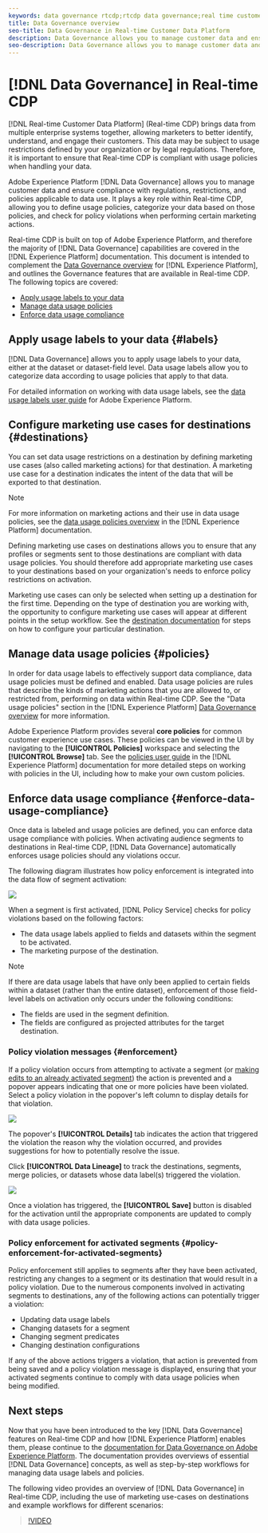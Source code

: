 ```yaml
---
keywords: data governance rtcdp;rtcdp data governance;real time customer data profile data governance
title: Data Governance overview
seo-title: Data Governance in Real-time Customer Data Platform
description: Data Governance allows you to manage customer data and ensure compliance with regulations, restrictions, and policies applicable to data use. 
seo-description: Data Governance allows you to manage customer data and ensure compliance with regulations, restrictions, and policies applicable to data use. 
---
```


# [!DNL Data Governance] in Real-time CDP

[!DNL Real-time Customer Data Platform] (Real-time CDP) brings data from multiple enterprise systems together, allowing marketers to better identify, understand, and engage their customers. This data may be subject to usage restrictions defined by your organization or by legal regulations. Therefore, it is important to ensure that Real-time CDP is compliant with usage policies when handling your data.

Adobe Experience Platform [!DNL Data Governance] allows you to manage customer data and ensure compliance with regulations, restrictions, and policies applicable to data use. It plays a key role within Real-time CDP, allowing you to define usage policies, categorize your data based on those policies, and check for policy violations when performing certain marketing actions.

Real-time CDP is built on top of Adobe Experience Platform, and therefore the majority of [!DNL Data Governance] capabilities are covered in the [!DNL Experience Platform] documentation. This document is intended to complement the [Data Governance overview](../../data-governance/home.md) for [!DNL Experience Platform], and outlines the Governance features that are available in Real-time CDP. The following topics are covered:

* [Apply usage labels to your data](#labels)
* [Manage data usage policies](#policies)
* [Enforce data usage compliance](#enforce-data-usage-compliance)

## Apply usage labels to your data {#labels}

[!DNL Data Governance] allows you to apply usage labels to your data, either at the dataset or dataset-field level. Data usage labels allow you to categorize data according to usage policies that apply to that data. 

For detailed information on working with data usage labels, see the [data usage labels user guide](../../data-governance/labels/overview.md) for Adobe Experience Platform.

## Configure marketing use cases for destinations {#destinations}

You can set data usage restrictions on a destination by defining marketing use cases (also called marketing actions) for that destination. A marketing use case for a destination indicates the intent of the data that will be exported to that destination.

>[!NOTE]
>
>For more information on marketing actions and their use in data usage policies, see the [data usage policies overview](../../data-governance/policies/overview.md) in the [!DNL Experience Platform] documentation.

Defining marketing use cases on destinations allows you to ensure that any profiles or segments sent to those destinations are compliant with data usage policies. You should therefore add appropriate marketing use cases to your destinations based on your organization's needs to enforce policy restrictions on activation.

Marketing use cases can only be selected when setting up a destination for the first time. Depending on the type of destination you are working with, the opportunity to configure marketing use cases will appear at different points in the setup workflow. See the [destination documentation](../destinations/destinations-overview.md) for steps on how to configure your particular destination.


## Manage data usage policies {#policies}

In order for data usage labels to effectively support data compliance, data usage policies must be defined and enabled. Data usage policies are rules that describe the kinds of marketing actions that you are allowed to, or restricted from, performing on data within Real-time CDP. See the "Data usage policies" section in the [!DNL Experience Platform] [Data Governance overview](../../data-governance/home.md) for more information.

Adobe Experience Platform provides several **core policies** for common customer experience use cases. These policies can be viewed in the UI by navigating to the **[!UICONTROL Policies]** workspace and selecting the **[!UICONTROL Browse]** tab. See the [policies user guide](../../data-governance/policies/user-guide.md) in the [!DNL Experience Platform] documentation for more detailed steps on working with policies in the UI, including how to make your own custom policies.

## Enforce data usage compliance {#enforce-data-usage-compliance}

Once data is labeled and usage policies are defined, you can enforce data usage compliance with policies. When activating audience segments to destinations in Real-time CDP, [!DNL Data Governance] automatically enforces usage policies should any violations occur.

The following diagram illustrates how policy enforcement is integrated into the data flow of segment activation:

![](assets/enforcement-flow.png)

When a segment is first activated, [!DNL Policy Service] checks for policy violations based on the following factors:

* The data usage labels applied to fields and datasets within the segment to be activated.
* The marketing purpose of the destination. 

>[!NOTE]
>
>If there are data usage labels that have only been applied to certain fields within a dataset (rather than the entire dataset), enforcement of those field-level labels on activation only occurs under the following conditions:
>* The fields are used in the segment definition.
>* The fields are configured as projected attributes for the target destination.

### Policy violation messages {#enforcement}

If a policy violation occurs from attempting to activate a segment (or [making edits to an already activated segment](#policy-enforcement-for-activated-segments)) the action is prevented and a popover appears indicating that one or more policies have been violated. Select a policy violation in the popover's left column to display details for that violation.

![](assets/violation-popover.png)

The popover's **[!UICONTROL Details]** tab indicates the action that triggered the violation the reason why the violation occurred, and provides suggestions for how to potentially resolve the issue.

Click **[!UICONTROL Data Lineage]** to track the destinations, segments, merge policies, or datasets whose data label(s) triggered the violation.

![](assets/data-lineage.png)

Once a violation has triggered, the **[!UICONTROL Save]** button is disabled for the activation until the appropriate components are updated to comply with data usage policies.

### Policy enforcement for activated segments {#policy-enforcement-for-activated-segments}

Policy enforcement still applies to segments after they have been activated, restricting any changes to a segment or its destination that would result in a policy violation. Due to the numerous components involved in activating segments to destinations, any of the following actions can potentially trigger a violation:

* Updating data usage labels
* Changing datasets for a segment
* Changing segment predicates
* Changing destination configurations

If any of the above actions triggers a violation, that action is prevented from being saved and a policy violation message is displayed, ensuring that your activated segments continue to comply with data usage policies when being modified.

## Next steps

Now that you have been introduced to the key [!DNL Data Governance] features on Real-time CDP and how [!DNL Experience Platform] enables them, please continue to the [documentation for Data Governance on Adobe Experience Platform](../../data-governance/home.md). The documentation provides overviews of essential [!DNL Data Governance] concepts, as well as step-by-step workflows for managing data usage labels and policies.

The following video provides an overview of [!DNL Data Governance] in Real-time CDP, including the use of marketing use-cases on destinations and example workflows for different scenarios:

>[!VIDEO](https://video.tv.adobe.com/v/33631?quality=12&learn=on)